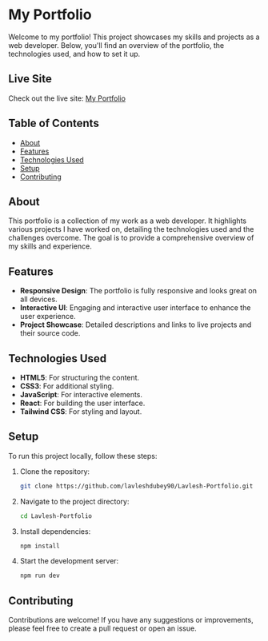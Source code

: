 # My Portfolio

Welcome to my portfolio! This project showcases my skills and projects as a web developer. Below, you'll find an overview of the portfolio, the technologies used, and how to set it up.

## Live Site

Check out the live site: [My Portfolio](https://lavlesh-portfolio.netlify.app/)

## Table of Contents

- [About](#about)
- [Features](#features)
- [Technologies Used](#technologies-used)
- [Setup](#setup)
- [Contributing](#contributing)

## About

This portfolio is a collection of my work as a web developer. It highlights various projects I have worked on, detailing the technologies used and the challenges overcome. The goal is to provide a comprehensive overview of my skills and experience.

## Features

- **Responsive Design**: The portfolio is fully responsive and looks great on all devices.
- **Interactive UI**: Engaging and interactive user interface to enhance the user experience.
- **Project Showcase**: Detailed descriptions and links to live projects and their source code.

## Technologies Used

- **HTML5**: For structuring the content.
- **CSS3**: For additional styling.
- **JavaScript**: For interactive elements.
- **React**: For building the user interface.
- **Tailwind CSS**: For styling and layout.

## Setup

To run this project locally, follow these steps:

1. Clone the repository:
    ```bash
    git clone https://github.com/lavleshdubey90/Lavlesh-Portfolio.git
    ```
2. Navigate to the project directory:
    ```bash
    cd Lavlesh-Portfolio
    ```
3. Install dependencies:
    ```bash
    npm install
    ```
4. Start the development server:
    ```bash
    npm run dev
    ```

## Contributing

Contributions are welcome! If you have any suggestions or improvements, please feel free to create a pull request or open an issue.
